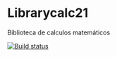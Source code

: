 # Librarycalc21
Biblioteca de calculos matemáticos 


[![Build status](https://ci.appveyor.com/api/projects/status/k331mrmxhh2ew72w/branch/master?svg=true)](https://ci.appveyor.com/project/yuri-lencio/librarycalc21-avrvd/branch/master)
